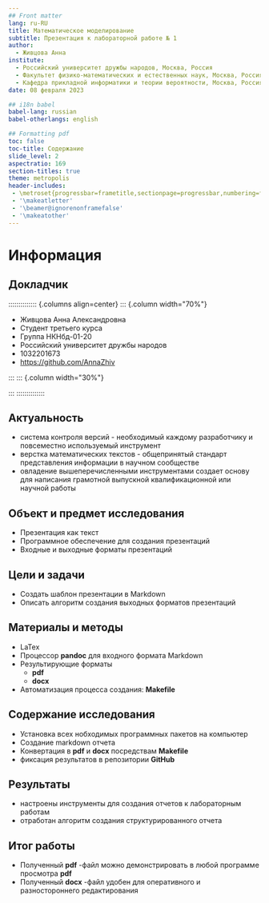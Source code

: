 ```yaml
---
## Front matter
lang: ru-RU
title: Математическое моделирование
subtitle: Презентация к лабораторной работе № 1
author:
  - Живцова Анна
institute:
  - Российский университет дружбы народов, Москва, Россия
  - Факультет физико-математических и естественных наук, Москва, Россия
  - Кафедра прикладной информатики и теории вероятности, Москва, Россия
date: 08 февраля 2023

## i18n babel
babel-lang: russian
babel-otherlangs: english

## Formatting pdf
toc: false
toc-title: Содержание
slide_level: 2
aspectratio: 169
section-titles: true
theme: metropolis
header-includes:
 - \metroset{progressbar=frametitle,sectionpage=progressbar,numbering=fraction}
 - '\makeatletter'
 - '\beamer@ignorenonframefalse'
 - '\makeatother'
---
```


# Информация

## Докладчик

:::::::::::::: {.columns align=center}
::: {.column width="70%"}

  * Живцова Анна Александровна
  * Студент третьего курса
  * Группа НКНбд-01-20
  * Российский университет дружбы народов
  * 1032201673
  * <https://github.com/AnnaZhiv>

:::
::: {.column width="30%"}

:::
::::::::::::::

## Актуальность

- система контроля версий - необходимый каждому разработчику и повсеместно используемый инструмент    
- верстка математических текстов - общепринятый стандарт представления информации в научном сообществе     
- овладение вышеперечисленными инструментами создает основу для написания грамотной выпускной квалификационной или научной работы    

## Объект и предмет исследования

- Презентация как текст     
- Программное обеспечение для создания презентаций    
- Входные и выходные форматы презентаций    

## Цели и задачи

- Создать шаблон презентации в Markdown    
- Описать алгоритм создания выходных форматов презентаций     

## Материалы и методы

- LaTex    
- Процессор **pandoc** для входного формата Markdown    
- Результирующие форматы    
	- **pdf**    
	- **docx**     
- Автоматизация процесса создания: **Makefile**    

## Содержание исследования

- Установка всех нобходимых программных пакетов на компьютер     
- Создание markdown отчета    
- Конвертация в **pdf** и **docx** посредствам **Makefile**    
- фиксация результатов в репозитории **GitHub**    

## Результаты

- настроены инструменты для создания отчетов к лабораторным работам     
- отработан алгоритм создания структурированного отчета    

## Итог работы

- Полученный **pdf** -файл можно демонстрировать в любой программе просмотра **pdf**     
- Полученный **docx** -файл удобен для оперативного и разностороннего редактирования    






